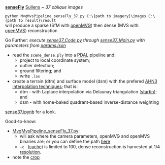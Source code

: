 **[senseFly](https://www.sensefly.com/)** [Sullens](https://www.sensefly.com/education/datasets/?dataset=1420) ~ *37 oblique images*

`python MvgMvsPipeline_senseFly_37.py C:\{path to imagery}\images C:\{path to result}\result`  
will produce a sparse (SfM with [openMVG](https://github.com/openMVG/openMVG)) then dense (MVS with [openMVS](https://github.com/cdcseacave/openMVS)) reconstruction

Go Further:  *execute [sense37_Code.py](https://github.com/AdrianKriger/aerialPhotogrammetry101/blob/main/SenseSull_37/sense37_Code.py) through [sense37_Main.py](https://github.com/AdrianKriger/aerialPhotogrammetry101/blob/main/SenseSull_37/sense37_Main.py) with parameters from [params.json](https://github.com/AdrianKriger/aerialPhotogrammetry101/blob/main/SenseSull_37/params.json)*
- read the `scene_dense.ply` into a [PDAL](https://pdal.io/index.html#) pipeline and:
     - project to local coordinate system;
     - outlier detection;
     - ground filtering; and 
     - write `.las`
- create a terrain (dtm) and surface model (dsm) with the prefered [AHN3 interpolation techniques](https://github.com/tudelft3d/geo1101.2020.ahn3); that is:
    - dtm - with Laplace interpolation via Delaunay triangulation ([startin](https://github.com/hugoledoux/startinpy/)); and
    - dsm - with home-baked quadrant-based inverse-distance weighting 

 [sense37.ipynb](https://github.com/AdrianKriger/aerialPhotogrammetry101/blob/main/SenseMor_127/sense127.ipynb) for a look.

Good-to-know:
- [MvgMvsPipeline_senseFly_37.py](https://github.com/AdrianKriger/aerialPhotogrammetry101/blob/main/SenseSull_37/MvgMvsPipeline_senseFly_37.py):
    - will ask where the camera parameters, openMVG and openMVS binaries are; or you can define the path [here](https://github.com/AdrianKriger/aerialPhotogrammetry101/blob/main/SenseSull_37/MvgMvsPipeline_senseFly_37.py#L114-L120)
    - `-c ` ([cache](https://github.com/AdrianKriger/aerialPhotogrammetry101/blob/main/SenseMor_127/MvgMvsPipeline_senseFly_37.py#L216)) is limited to 100, dense reconstruction is harvested at 1/4 [resolution](https://github.com/AdrianKriger/aerialPhotogrammetry101/blob/main/SenseMor_127/MvgMvsPipeline_senseFly_37.py#L251).
- note the [crop](https://github.com/AdrianKriger/aerialPhotogrammetry101/blob/main/SenseSull_37/sense37_Code.py#L112-L115)

